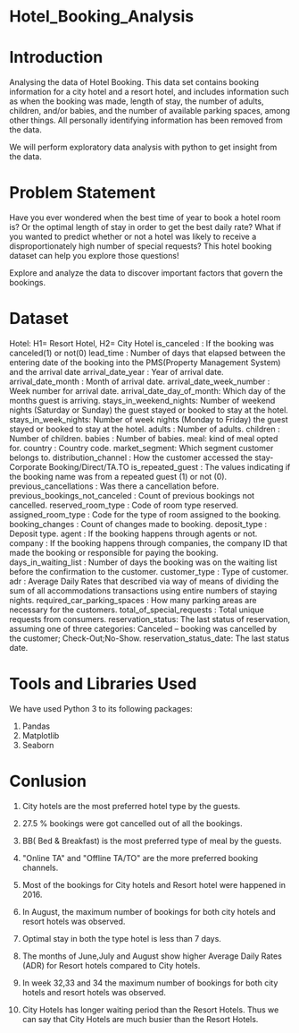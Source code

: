 # Hotel_Booking_Analysis

# Introduction

Analysing the data of Hotel Booking. This data set contains booking information for a city hotel and a resort hotel, and includes information such as when the booking was made, length of stay, the number of adults, children, and/or babies, and the number of available parking spaces, among other things. All personally identifying information has been removed from the data.

We will perform exploratory data analysis with python to get insight from the data.

# Problem Statement

Have you ever wondered when the best time of year to book a hotel room is? Or the optimal length of stay in order to get the best daily rate? What if you wanted to predict whether or not a hotel was likely to receive a disproportionately high number of special requests? This hotel booking dataset can help you explore those questions!

Explore and analyze the data to discover important factors that govern the bookings.

# Dataset 

Hotel: H1= Resort Hotel, H2= City Hotel
is_canceled : If the booking was canceled(1) or not(0)
lead_time : Number of days that elapsed between the entering date of the booking into the PMS(Property Management System) and the arrival date
arrival_date_year : Year of arrival date.
arrival_date_month : Month of arrival date.
arrival_date_week_number : Week number for arrival date.
arrival_date_day_of_month: Which day of the months guest is arriving.
stays_in_weekend_nights: Number of weekend nights (Saturday or Sunday) the guest stayed or booked to stay at the hotel.
stays_in_week_nights: Number of week nights (Monday to Friday) the guest stayed or booked to stay at the hotel.
adults : Number of adults.
children : Number of children.
babies : Number of babies.
meal: kind of meal opted for.
country : Country code.
market_segment: Which segment customer belongs to.
distribution_channel : How the customer accessed the stay- Corporate Booking/Direct/TA.TO
is_repeated_guest : The values indicating if the booking name was from a repeated guest (1) or not (0).
previous_cancellations : Was there a cancellation before.
previous_bookings_not_canceled : Count of previous bookings not cancelled.
reserved_room_type : Code of room type reserved.
assigned_room_type : Code for the type of room assigned to the booking.
booking_changes : Count of changes made to booking.
deposit_type : Deposit type.
agent : If the booking happens through agents or not.
company : If the booking happens through companies, the company ID that made the booking or responsible for paying the booking.
days_in_waiting_list : Number of days the booking was on the waiting list before the confirmation to the customer.
customer_type : Type of customer.
adr : Average Daily Rates that described via way of means of dividing the sum of all accommodations transactions using entire numbers of staying nights.
required_car_parking_spaces : How many parking areas are necessary for the customers.
total_of_special_requests : Total unique requests from consumers.
reservation_status: The last status of reservation, assuming one of three categories: Canceled – booking was cancelled by the customer; Check-Out;No-Show.
reservation_status_date: The last status date.

# Tools and Libraries Used

We have used Python 3 to its following packages:
1. Pandas
2. Matplotlib
3. Seaborn

# Conlusion

1. City hotels are the most preferred hotel type by the guests.

2. 27.5 % bookings were got cancelled out of all the bookings.

3. BB( Bed & Breakfast) is the most preferred type of meal by the guests.

4. "Online TA" and "Offline TA/TO" are the more preferred booking channels.

5. Most of the bookings for City hotels and Resort hotel were happened in 2016.

6. In August, the maximum number of bookings for both city hotels and resort hotels was observed.

7. Optimal stay in both the type hotel is less than 7 days.

8. The months of June,July and August show higher Average Daily Rates (ADR) for Resort hotels compared to City hotels.

9. In week 32,33 and 34 the maximum number of bookings for both city hotels and resort hotels was observed.

10. City Hotels has longer waiting period than the Resort Hotels. Thus we can say that City Hotels are much busier than the Resort Hotels.
